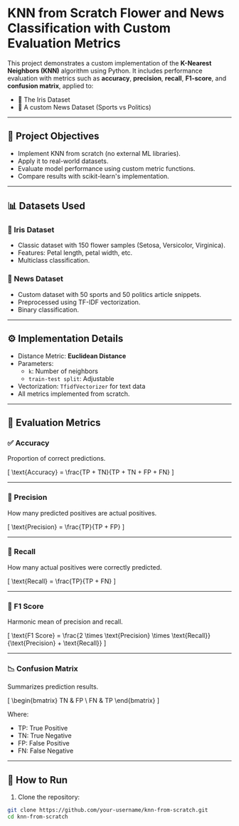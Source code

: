 # KNN from Scratch Flower and News Classification with Custom Evaluation Metrics

This project demonstrates a custom implementation of the **K-Nearest Neighbors (KNN)** algorithm using Python. It includes performance evaluation with metrics such as **accuracy**, **precision**, **recall**, **F1-score**, and **confusion matrix**, applied to:

- 🌸 The Iris Dataset
- 📰 A custom News Dataset (Sports vs Politics)

---

## 📌 Project Objectives

- Implement KNN from scratch (no external ML libraries).
- Apply it to real-world datasets.
- Evaluate model performance using custom metric functions.
- Compare results with scikit-learn's implementation.

---

## 📊 Datasets Used

### 🌸 Iris Dataset
- Classic dataset with 150 flower samples (Setosa, Versicolor, Virginica).
- Features: Petal length, petal width, etc.
- Multiclass classification.

### 📰 News Dataset
- Custom dataset with 50 sports and 50 politics article snippets.
- Preprocessed using TF-IDF vectorization.
- Binary classification.

---

## ⚙️ Implementation Details

- Distance Metric: **Euclidean Distance**
- Parameters:
  - `k`: Number of neighbors
  - `train-test split`: Adjustable
- Vectorization: `TfidfVectorizer` for text data
- All metrics implemented from scratch.

---

## 📏 Evaluation Metrics

### ✅ Accuracy
Proportion of correct predictions.

\[
\text{Accuracy} = \frac{TP + TN}{TP + TN + FP + FN}
\]

---

### 🎯 Precision
How many predicted positives are actual positives.

\[
\text{Precision} = \frac{TP}{TP + FP}
\]

---

### 🔁 Recall
How many actual positives were correctly predicted.

\[
\text{Recall} = \frac{TP}{TP + FN}
\]

---

### 🎯 F1 Score
Harmonic mean of precision and recall.

\[
\text{F1 Score} = \frac{2 \times \text{Precision} \times \text{Recall}}{\text{Precision} + \text{Recall}}
\]

---

### 📉 Confusion Matrix
Summarizes prediction results.

\[
\begin{bmatrix}
TN & FP \\
FN & TP
\end{bmatrix}
\]

Where:
- TP: True Positive
- TN: True Negative
- FP: False Positive
- FN: False Negative

---

## 🚀 How to Run

1. Clone the repository:

```bash
git clone https://github.com/your-username/knn-from-scratch.git
cd knn-from-scratch


